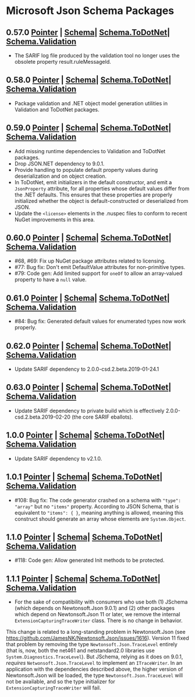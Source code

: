 # Microsoft Json Schema Packages

## **0.57.0** [Pointer](https://www.nuget.org/packages/Microsoft.Json.Pointer/0.57.0) | [Schema](https://www.nuget.org/packages/Microsoft.Json.Schema/0.57.0)| [Schema.ToDotNet](https://www.nuget.org/packages/Microsoft.Json.Schema.ToDotNet/0.57.0)| [Schema.Validation](https://www.nuget.org/packages/Microsoft.Json.Schema.Validation/0.57.0)
* The SARIF log file produced by the validation tool no longer uses the obsolete property result.ruleMessageId.

## **0.58.0** [Pointer](https://www.nuget.org/packages/Microsoft.Json.Pointer/0.58.0) | [Schema](https://www.nuget.org/packages/Microsoft.Json.Schema/0.58.0)| [Schema.ToDotNet](https://www.nuget.org/packages/Microsoft.Json.Schema.ToDotNet/0.58.0)| [Schema.Validation](https://www.nuget.org/packages/Microsoft.Json.Schema.Validation/0.58.0)
* Package validation and .NET object model generation utilities in Validation and ToDotNet packages.

## **0.59.0** [Pointer](https://www.nuget.org/packages/Microsoft.Json.Pointer/0.59.0) | [Schema](https://www.nuget.org/packages/Microsoft.Json.Schema/0.59.0)| [Schema.ToDotNet](https://www.nuget.org/packages/Microsoft.Json.Schema.ToDotNet/0.59.0)| [Schema.Validation](https://www.nuget.org/packages/Microsoft.Json.Schema.Validation/0.59.0)
* Add missing runtime dependencies to Validation and ToDotNet packages.
* Drop JSON.NET dependency to 9.0.1.
* Provide handling to populate default property values during deserialization and on object creation.
* In ToDotNet, emit initializers in the default constructor, and emit a `JsonProperty` attribute, for all properties whose default values differ from the .NET defaults. This ensures that these properties are properly initialized whether the object is default-constructed or deserialized from JSON.
* Update the `<license>` elements in the .nuspec files to conform to recent NuGet improvements in this area.

## **0.60.0** [Pointer](https://www.nuget.org/packages/Microsoft.Json.Pointer/0.60.0) | [Schema](https://www.nuget.org/packages/Microsoft.Json.Schema/0.60.0)| [Schema.ToDotNet](https://www.nuget.org/packages/Microsoft.Json.Schema.ToDotNet/0.60.0)| [Schema.Validation](https://www.nuget.org/packages/Microsoft.Json.Schema.Validation/0.60.0)

* #68, #69: Fix up NuGet package attributes related to licensing.
* #77: Bug fix: Don't emit DefaultValue attributes for non-primitive types.
* #79: Code gen: Add limited support for `oneOf` to allow an array-valued property to have a `null` value.

## **0.61.0** [Pointer](https://www.nuget.org/packages/Microsoft.Json.Pointer/0.61.0) | [Schema](https://www.nuget.org/packages/Microsoft.Json.Schema/0.61.0)| [Schema.ToDotNet](https://www.nuget.org/packages/Microsoft.Json.Schema.ToDotNet/0.61.0)| [Schema.Validation](https://www.nuget.org/packages/Microsoft.Json.Schema.Validation/0.61.0)

* #84: Bug fix: Generated default values for enumerated types now work properly.

## **0.62.0** [Pointer](https://www.nuget.org/packages/Microsoft.Json.Pointer/0.62.0) | [Schema](https://www.nuget.org/packages/Microsoft.Json.Schema/0.62.0)| [Schema.ToDotNet](https://www.nuget.org/packages/Microsoft.Json.Schema.ToDotNet/0.62.0)| [Schema.Validation](https://www.nuget.org/packages/Microsoft.Json.Schema.Validation/0.62.0)

* Update SARIF dependency to 2.0.0-csd.2.beta.2019-01-24.1

## **0.63.0** [Pointer](https://www.nuget.org/packages/Microsoft.Json.Pointer/0.63.0) | [Schema](https://www.nuget.org/packages/Microsoft.Json.Schema/0.63.0)| [Schema.ToDotNet](https://www.nuget.org/packages/Microsoft.Json.Schema.ToDotNet/0.63.0)| [Schema.Validation](https://www.nuget.org/packages/Microsoft.Json.Schema.Validation/0.63.0)

* Update SARIF dependency to private build which is effectively 2.0.0-csd.2.beta.2019-02-20 (the core SARIF eballots).

## **1.0.0** [Pointer](https://www.nuget.org/packages/Microsoft.Json.Pointer/1.0.0) | [Schema](https://www.nuget.org/packages/Microsoft.Json.Schema/1.0.0)| [Schema.ToDotNet](https://www.nuget.org/packages/Microsoft.Json.Schema.ToDotNet/1.0.0)| [Schema.Validation](https://www.nuget.org/packages/Microsoft.Json.Schema.Validation/1.0.0)

* Update SARIF dependency to v2.1.0.

## **1.0.1** [Pointer](https://www.nuget.org/packages/Microsoft.Json.Pointer/1.0.1) | [Schema](https://www.nuget.org/packages/Microsoft.Json.Schema/1.0.1)| [Schema.ToDotNet](https://www.nuget.org/packages/Microsoft.Json.Schema.ToDotNet/1.0.1)| [Schema.Validation](https://www.nuget.org/packages/Microsoft.Json.Schema.Validation/1.0.1)

* #108: Bug fix: The code generator crashed on a schema with `"type": "array"` but no `"items"` property.
According to JSON Schema, that is equivalent to `"items": { }`, meaning anything is allowed, meaning this construct should generate an array whose elements are `System.Object`.

## **1.1.0** [Pointer](https://www.nuget.org/packages/Microsoft.Json.Pointer/1.1.0) | [Schema](https://www.nuget.org/packages/Microsoft.Json.Schema/1.1.0)| [Schema.ToDotNet](https://www.nuget.org/packages/Microsoft.Json.Schema.ToDotNet/1.1.0)| [Schema.Validation](https://www.nuget.org/packages/Microsoft.Json.Schema.Validation/1.1.0)

* #118: Code gen: Allow generated Init methods to be protected.

## **1.1.1** [Pointer](https://www.nuget.org/packages/Microsoft.Json.Pointer/1.1.1) | [Schema](https://www.nuget.org/packages/Microsoft.Json.Schema/1.1.1)| [Schema.ToDotNet](https://www.nuget.org/packages/Microsoft.Json.Schema.ToDotNet/1.1.1)| [Schema.Validation](https://www.nuget.org/packages/Microsoft.Json.Schema.Validation/1.1.1)

* For the sake of compatibility with consumers who use both (1) JSchema (which depends on Newtonsoft.Json 9.0.1) and (2) other packages which depend on Newtonsoft.Json 11 or later, we remove the internal `ExtensionCapturingTraceWriter` class.
There is no change in behavior.

This change is related to a long-standing problem in Newtonsoft.Json (see https://github.com/JamesNK/Newtonsoft.Json/issues/1616). Version 11 fixed that problem by removing the type `Newtonsoft.Json.TraceLevel` entirely
(that is, now, both the net461 and netstandard2.0 libraries use `System.Diagnostics.TraceLevel`). But JSchema, relying as it does on 9.0.1, _requires_ `Netwonsoft.Json.TraceLevel` to implement an `ITraceWriter`.
In an application with the dependencies described above, the higher version of Newtonsoft.Json will be loaded, the type `Newtonsoft.Json.TraceLevel` will not be available, and so the type initializer for `ExtensionCapturingTraceWriter` will fail.